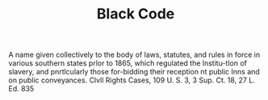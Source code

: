 ---
title: Black Code
permalink: "/definitions/black-code.html"
body: A name given collectively to the body of laws, statutes, and rules in force
  in various southern states prlor to 1865, which regulated the lnstitu-tlon of slavery,
  and pnrtlcularly those for-bidding their reception nt public Inns and on public
  conveyances. Clvll Rights Cases, 109 U. S. 3, 3 Sup. Ct. 18, 27 L. Ed. 835
published_at: '2018-07-07'
layout: post
---